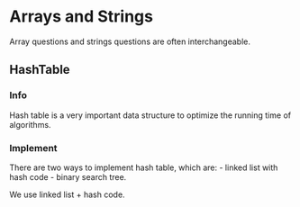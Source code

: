 # Arrays and Strings

Array questions and strings questions are often interchangeable. 

## HashTable

### Info

Hash table is a very important data structure to optimize the running time of algorithms.

### Implement

There are two ways to implement hash table, which are:
	- linked list with hash code
	- binary search tree.

We use linked list + hash code.
